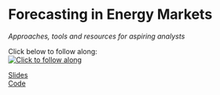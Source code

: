 # Forecasting in Energy Markets
*Approaches, tools and resources for aspiring analysts*<br>

Click below to follow along:
<br>[![Click to follow along](https://colab.research.google.com/assets/colab-badge.svg)](https://colab.research.google.com/drive/1CSREdJ472ZlXDfpR2otljHRUtIYGj3gl?usp=sharing)

[Slides](./machine_learning_talk.pdf)<br>
[Code](https://colab.research.google.com/drive/1CSREdJ472ZlXDfpR2otljHRUtIYGj3gl?usp=sharing)

